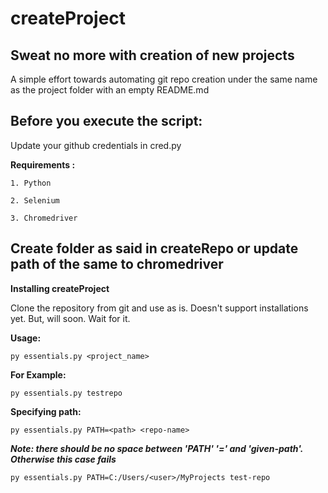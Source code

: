 # createProject

## Sweat no more with creation of new projects

A simple effort towards automating git repo creation under the same name as the project folder with an empty README.md

## Before you execute the script:

Update your github credentials in cred.py


**Requirements :**

    1. Python

    2. Selenium
    
    3. Chromedriver

## Create folder as said in createRepo or update path of the same to chromedriver

**Installing createProject**

Clone the repository from git and use as is.
Doesn't support installations yet. But, will soon. Wait for it.


**Usage:**
```
py essentials.py <project_name>
```

**For Example:**
```
py essentials.py testrepo
```

**Specifying path:**
```
py essentials.py PATH=<path> <repo-name>
```

***Note: there should be no space between 'PATH' '=' and 'given-path'. Otherwise this case fails***
```
py essentials.py PATH=C:/Users/<user>/MyProjects test-repo
```
